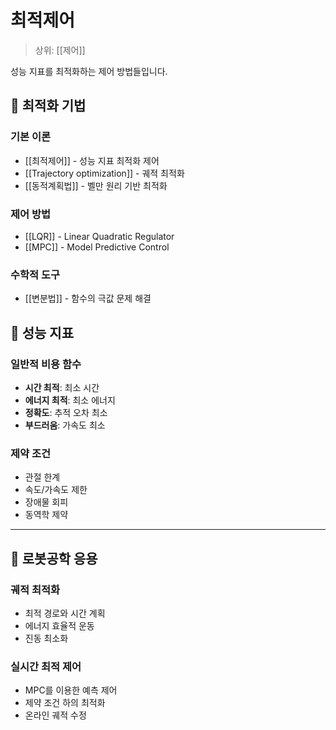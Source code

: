 # 최적제어

> 상위: [[제어]]

성능 지표를 최적화하는 제어 방법들입니다.

## 🎯 최적화 기법

### 기본 이론
- [[최적제어]] - 성능 지표 최적화 제어
- [[Trajectory optimization]] - 궤적 최적화
- [[동적계획법]] - 벨만 원리 기반 최적화

### 제어 방법
- [[LQR]] - Linear Quadratic Regulator
- [[MPC]] - Model Predictive Control

### 수학적 도구
- [[변분법]] - 함수의 극값 문제 해결

## 🔗 성능 지표

### 일반적 비용 함수
- **시간 최적**: 최소 시간
- **에너지 최적**: 최소 에너지
- **정확도**: 추적 오차 최소
- **부드러움**: 가속도 최소

### 제약 조건
- 관절 한계
- 속도/가속도 제한
- 장애물 회피
- 동역학 제약

---

## 🔗 로봇공학 응용

### 궤적 최적화
- 최적 경로와 시간 계획
- 에너지 효율적 운동
- 진동 최소화

### 실시간 최적 제어
- MPC를 이용한 예측 제어
- 제약 조건 하의 최적화
- 온라인 궤적 수정